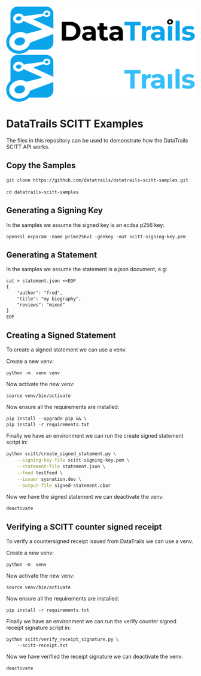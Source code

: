 ![Logo](https://raw.githubusercontent.com/datatrails/datatrails-scitt-samples/main/DataTrails_Horizontal_Logo_Black.png)
![Logo](https://raw.githubusercontent.com/datatrails/datatrails-scitt-samples/main/DataTrails_Horizontal_Logo_White.png)

# DataTrails SCITT Examples

The files in this repository can be used to demonstrate how the DataTrails SCITT API works.

## Copy the Samples

```shell
git clone https://github.com/datatrails/datatrails-scitt-samples.git

cd datatrails-scitt-samples
```

## Generating a Signing Key

In the samples we assume the signed key is an ecdsa p256 key:

```shell
openssl ecparam -name prime256v1 -genkey -out scitt-signing-key.pem
```

## Generating a Statement

In the samples we assume the statement is a json document, e.g:

```shell
cat > statement.json <<EOF
{
    "author": "fred",
    "title": "my biography",
    "reviews": "mixed"
}
EOF
```

## Creating a Signed Statement

To create a signed statement we can use a venv.

Create a new venv:

```shell
python -m  venv venv
```

Now activate the new venv:

```shell
source venv/bin/activate
```

Now ensure all the requirements are installed:

```shell
pip install --upgrade pip && \
pip install -r requirements.txt
```

Finally we have an environment we can run the create signed statement script in:

```bash
python scitt/create_signed_statement.py \
    --signing-key-file scitt-signing-key.pem \
    --statement-file statement.json \
    --feed testfeed \
    --issuer sysnation.dev \
    --output-file signed-statement.cbor
```

Now we have the signed statement we can deactivate the venv:

```shell
deactivate
```

## Verifying a SCITT counter signed receipt

To verify a countersigned receipt issued from DataTrails we can use a venv.

Create a new venv:

```shell
python -m  venv
```

Now activate the new venv:

```shell
source venv/bin/activate
```

Now ensure all the requirements are installed:

```shell
pip install -r requirements.txt
```

Finally we have an environment we can run the verify counter signed receipt signature script in:

```shell
python scitt/verify_receipt_signature.py \
    --scitt-receipt.txt 
```

Now we have verified the receipt signature we can deactivate the venv:

```shell
deactivate
```
